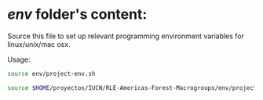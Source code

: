 # _env_ folder's content:

Source this file to set up relevant programming environment variables for linux/unix/mac osx. 

Usage:
```sh
source env/project-env.sh

source $HOME/proyectos/IUCN/RLE-Americas-Forest-Macrogroups/env/project-env.sh
```
